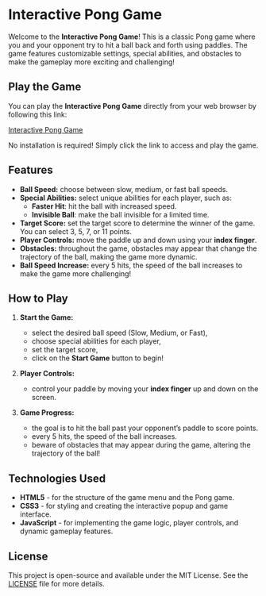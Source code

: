# Interactive Pong Game

Welcome to the **Interactive Pong Game**! This is a classic Pong game where you and your opponent try to hit a ball back and forth using paddles. The game features customizable settings, special abilities, and obstacles to make the gameplay more exciting and challenging!

## Play the Game

You can play the **Interactive Pong Game** directly from your web browser by following this link:

[Interactive Pong Game](https://justinraisp.github.io/Interactive-pong-game/)

No installation is required! Simply click the link to access and play the game.

## Features

- **Ball Speed:** choose between slow, medium, or fast ball speeds.
- **Special Abilities:** select unique abilities for each player, such as:
  - **Faster Hit**: hit the ball with increased speed.
  - **Invisible Ball**: make the ball invisible for a limited time.
- **Target Score:** set the target score to determine the winner of the game. You can select 3, 5, 7, or 11 points.
- **Player Controls:** move the paddle up and down using your **index finger**.
- **Obstacles:** throughout the game, obstacles may appear that change the trajectory of the ball, making the game more dynamic.
- **Ball Speed Increase:** every 5 hits, the speed of the ball increases to make the game more challenging!

## How to Play

1. **Start the Game:**
   - select the desired ball speed (Slow, Medium, or Fast),
   - choose special abilities for each player,
   - set the target score,
   - click on the **Start Game** button to begin!

2. **Player Controls:**
   - control your paddle by moving your **index finger** up and down on the screen.

3. **Game Progress:**
   - the goal is to hit the ball past your opponent’s paddle to score points.
   - every 5 hits, the speed of the ball increases.
   - beware of obstacles that may appear during the game, altering the trajectory of the ball!

## Technologies Used

- **HTML5** - for the structure of the game menu and the Pong game.
- **CSS3** - for styling and creating the interactive popup and game interface.
- **JavaScript** - for implementing the game logic, player controls, and dynamic gameplay features.

## License

This project is open-source and available under the MIT License. See the [LICENSE](LICENSE) file for more details.
